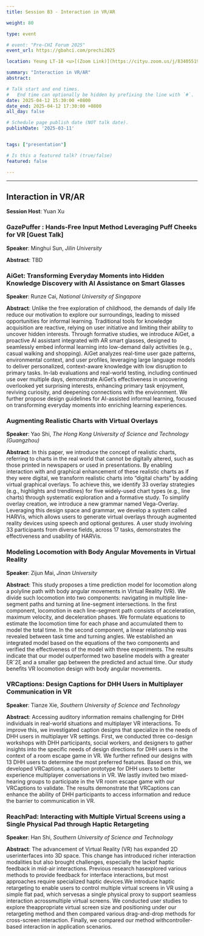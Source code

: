 ```yaml
---
title: Session B3 - Interaction in VR/AR

weight: 80

type: event

# event: "Pre-CHI Forum 2025"
event_url: https://gbahci.com/prechi2025

location: Yeung LT-18 <u>[(Zoom Link)](https://cityu.zoom.us/j/83405519792?pwd=p7KqBgxM6DmDCKd0B63aYezk9WqDbT.1)</u>

summary: "Interaction in VR/AR"
abstract:

# Talk start and end times.
#   End time can optionally be hidden by prefixing the line with `#`.
date: 2025-04-12 15:30:00 +0800
date_end: 2025-04-12 17:30:00 +0800
all_day: false

# Schedule page publish date (NOT talk date).
publishDate: '2025-03-11'


tags: ["presentation"]

# Is this a featured talk? (true/false)
featured: false

---
```


<hr />

## Interaction in VR/AR

​**​Session Host**​: Yuan Xu

### GazePuffer : Hands-Free Input Method Leveraging Puff Cheeks for VR [Guest Talk]

​**​Speaker​**​: Minghui Sun, *Jilin University*

​**​Abstract​**​: TBD


### AiGet: Transforming Everyday Moments into Hidden Knowledge Discovery with AI Assistance on Smart Glasses

​**​Speaker​**​: Runze Cai, *National University of Singapore*

​**​Abstract​**​: Unlike the free exploration of childhood, the demands of daily life reduce our motivation to explore our surroundings, leading to missed opportunities for informal learning. Traditional tools for knowledge acquisition are reactive, relying on user initiative and limiting their ability to uncover hidden interests. Through formative studies, we introduce AiGet, a proactive AI assistant integrated with AR smart glasses, designed to seamlessly embed informal learning into low-demand daily activities (e.g., casual walking and shopping). AiGet analyzes real-time user gaze patterns, environmental context, and user profiles, leveraging large language models to deliver personalized, context-aware knowledge with low disruption to primary tasks. In-lab evaluations and real-world testing, including continued use over multiple days, demonstrate AiGet’s effectiveness in uncovering overlooked yet surprising interests, enhancing primary task enjoyment, reviving curiosity, and deepening connections with the environment. We further propose design guidelines for AI-assisted informal learning, focused on transforming everyday moments into enriching learning experiences.


### Augmenting Realistic Charts with Virtual Overlays

​**​Speaker​**​: Yao Shi, *The Hong Kong University of Science and Technology (Guangzhou)*

​**​Abstract​**​: In this paper, we introduce the concept of realistic charts, referring to charts in the real world that cannot be digitally altered, such as those printed in newspapers or used in presentations. By enabling interaction with and graphical enhancement of these realistic charts as if they were digital, we transform realistic charts into “digital charts” by adding virtual graphical overlays. To achieve this, we identify 33 overlay strategies (e.g., highlights and trendlines) for five widely-used chart types (e.g., line charts) through systematic exploration and a formative study. To simplify overlay creation, we introduce a new grammar named Vega-Overlay. Leveraging this design space and grammar, we develop a system called HARVis, which allows users to generate virtual overlays through augmented reality devices using speech and optional gestures. A user study involving 33 participants from diverse fields, across 17 tasks, demonstrates the effectiveness and usability of HARVis.


### Modeling Locomotion with Body Angular Movements in Virtual Reality

​**​Speaker​**​: Zijun Mai, *Jinan University*

​**​Abstract​**​: This study proposes a time prediction model for locomotion along a polyline path with body angular movements in Virtual Reality (VR). We divide such locomotion into two components: navigating in multiple line-segment paths and turning at line-segment intersections. In the first component, locomotion in each line-segment path consists of acceleration, maximum velocity, and deceleration phases. We formulate equations to estimate the locomotion time for each phase and accumulated them to model the total time. In the second component, a linear relationship was revealed between task time and turning angles. We established an integrated model based on the equations of the two components and verified the effectiveness of the model with three experiments. The results indicate that our model outperformed two baseline models with a greater ξRˆ2ξ and a smaller gap between the predicted and actual time. Our study benefits VR locomotion design with body angular movements.


### VRCaptions: Design Captions for DHH Users in Multiplayer Communication in VR

​**​Speaker​**​: Tianze Xie, *Southern University of Science and Technology*

​**​Abstract​**​: Accessing auditory information remains challenging for DHH individuals in real-world situations and multiplayer VR interactions. To improve this, we investigated caption designs that specialize in the needs of DHH users in multiplayer VR settings. First, we conducted three co-design workshops with DHH participants, social workers, and designers to gather insights into the specific needs of design directions for DHH users in the context of a room escape game in VR. We further refined our designs with 13 DHH users to determine the most preferred features. Based on this, we developed VRCaptions, a caption prototype for DHH users to better experience multiplayer conversations in VR. We lastly invited two mixed-hearing groups to participate in the VR room escape game with our VRCaptions to validate. The results demonstrate that VRCaptions can enhance the ability of DHH participants to access information and reduce the barrier to communication in VR.


### ReachPad: Interacting with Multiple Virtual Screens using a Single Physical Pad through Haptic Retargeting

​**​Speaker​**​: Han Shi, *Southern University of Science and Technology*

​**​Abstract​**​: The advancement of Virtual Reality (VR) has expanded 2D userinterfaces into 3D space. This change has introduced richer interaction modalities but also brought challenges, especially the lackof haptic feedback in mid-air interactions. Previous research hasexplored various methods to provide feedback for interface interactions, but most approaches require specialized haptic devices.We introduce haptic retargeting to enable users to control multiple virtual screens in VR using a simple flat pad, which servesas a single physical proxy to support seamless interaction acrossmultiple virtual screens. We conducted user studies to explore theappropriate virtual screen size and positioning under our retargeting method and then compared various drag-and-drop methods for cross-screen interaction. Finally, we compared our method withcontroller-based interaction in application scenarios.



